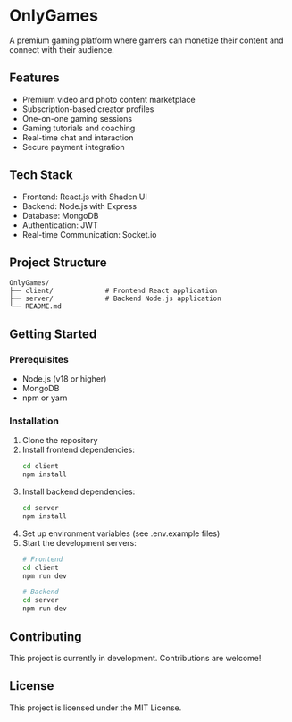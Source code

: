 # OnlyGames

A premium gaming platform where gamers can monetize their content and connect with their audience.

## Features

- Premium video and photo content marketplace
- Subscription-based creator profiles
- One-on-one gaming sessions
- Gaming tutorials and coaching
- Real-time chat and interaction
- Secure payment integration

## Tech Stack

- Frontend: React.js with Shadcn UI
- Backend: Node.js with Express
- Database: MongoDB
- Authentication: JWT
- Real-time Communication: Socket.io

## Project Structure

```
OnlyGames/
├── client/             # Frontend React application
├── server/             # Backend Node.js application
└── README.md
```

## Getting Started

### Prerequisites

- Node.js (v18 or higher)
- MongoDB
- npm or yarn

### Installation

1. Clone the repository
2. Install frontend dependencies:
   ```bash
   cd client
   npm install
   ```
3. Install backend dependencies:
   ```bash
   cd server
   npm install
   ```
4. Set up environment variables (see .env.example files)
5. Start the development servers:
   ```bash
   # Frontend
   cd client
   npm run dev
   
   # Backend
   cd server
   npm run dev
   ```

## Contributing

This project is currently in development. Contributions are welcome!

## License

This project is licensed under the MIT License. 